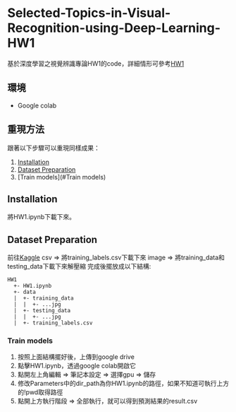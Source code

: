 # Selected-Topics-in-Visual-Recognition-using-Deep-Learning-HW1
基於深度學習之視覺辨識專論HW1的code，詳細情形可參考[HW1](https://www.kaggle.com/c/cs-t0828-2020-hw1/overview)

## 環境
- Google colab

## 重現方法
跟著以下步驟可以重現同樣成果：
1. [Installation](#installation)
2. [Dataset Preparation](#Dataset_Preparation)
3. [Train models](#Train models)

## Installation
將HW1.ipynb下載下來。

## Dataset Preparation
前往[Kaggle](https://www.kaggle.com/c/cs-t0828-2020-hw1/data)
csv => 將training_labels.csv下載下來
image => 將training_data和testing_data下載下來解壓縮
完成後擺放成以下結構:
```
HW1
  +- HW1.ipynb
  +- data
  |  +- training_data
  |  |  +- ...jpg
  |  +- testing_data
  |  |  +- ...jpg
  |  +- training_labels.csv
```

### Train models
1. 按照上面結構擺好後，上傳到google drive
2. 點擊HW1.ipynb，透過google colab開啟它
3. 點開左上角編輯 => 筆記本設定 => 選擇gpu => 儲存
4. 修改Parameters中的dir_path為你HW1.ipynb的路徑，如果不知道可執行上方的!pwd取得路徑
5. 點開上方執行階段 => 全部執行，就可以得到預測結果的result.csv
